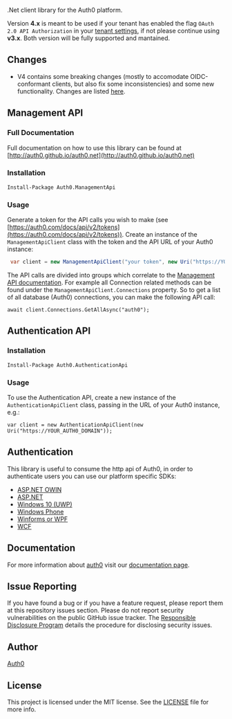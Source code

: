 .Net client library for the Auth0 platform.

Version **4.x** is meant to be used if your tenant has enabled the flag `OAuth 2.0 API Authorization` in your [tenant settings](https://manage.auth0.com/#/account/advanced), if not please continue using **v3.x**. Both version will be fully supported and mantained.

## Changes

* V4 contains some breaking changes (mostly to accomodate OIDC-conformant clients, 
but also fix some inconsistencies) and some new functionality. Changes are listed [here](v4-changes.md).
## Management API

### Full Documentation

Full documentation on how to use this library can be found at [http://auth0.github.io/auth0.net](http://auth0.github.io/auth0.net)

### Installation

```
Install-Package Auth0.ManagementApi
```

### Usage

Generate a token for the API calls you wish to make (see [https://auth0.com/docs/api/v2/tokens](https://auth0.com/docs/api/v2/tokens)). Create an instance of the `ManagementApiClient` class with the token and the API URL of your Auth0 instance:

~~~csharp
 var client = new ManagementApiClient("your token", new Uri("https://YOUR_AUTH0_DOMAIN/api/v2"));
~~~

The API calls are divided into groups which correlate to the [Management API documentation](https://auth0.com/docs/api/v2). For example all Connection related methods can be found under the `ManagementApiClient.Connections` property. So to get a list of all database (Auth0) connections, you can make the following API call:

```
await client.Connections.GetAllAsync("auth0");
```

## Authentication API

### Installation

```
Install-Package Auth0.AuthenticationApi
```

### Usage

To use the Authentication API, create a new instance of the `AuthenticationApiClient` class, passing in the URL of your Auth0 instance, e.g.:

```
var client = new AuthenticationApiClient(new Uri("https://YOUR_AUTH0_DOMAIN"));
```

## Authentication

This library is useful to consume the http api of Auth0, in order to authenticate users you can use our platform specific SDKs:
* [ASP.NET OWIN](https://github.com/auth0/auth0-aspnet-owin)
* [ASP.NET](https://github.com/auth0/auth0-aspnet)
* [Windows 10 (UWP)](https://github.com/auth0/Auth0.Windows.UWP)
* [Windows Phone](https://github.com/auth0/Auth0.WindowsPhone)
* [Winforms or WPF](https://github.com/auth0/Auth0.WinformsWPF)
* [WCF](https://docs.auth0.com/wcf-tutorial)

## Documentation

For more information about [auth0](http://auth0.com) visit our [documentation page](http://docs.auth0.com/).

## Issue Reporting

If you have found a bug or if you have a feature request, please report them at this repository issues section. Please do not report security vulnerabilities on the public GitHub issue tracker. The [Responsible Disclosure Program](https://auth0.com/whitehat) details the procedure for disclosing security issues.

## Author

[Auth0](auth0.com)

## License

This project is licensed under the MIT license. See the [LICENSE](LICENSE.txt) file for more info.
